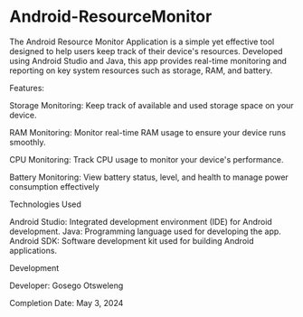 # Android-ResourceMonitor
The Android Resource Monitor Application is a simple yet effective tool designed to help users keep track of their device's resources. Developed using Android Studio and Java, this app provides real-time monitoring and reporting on key system resources such as storage, RAM, and battery.

Features:

Storage Monitoring: Keep track of available and used storage space on your device.

RAM Monitoring: Monitor real-time RAM usage to ensure your device runs smoothly.

CPU Monitoring: Track CPU usage to monitor your device's performance.

Battery Monitoring: View battery status, level, and health to manage power consumption effectively

Technologies Used

Android Studio: Integrated development environment (IDE) for Android development.
Java: Programming language used for developing the app.
Android SDK: Software development kit used for building Android applications.

Development

Developer: Gosego Otsweleng

Completion Date: May 3, 2024
